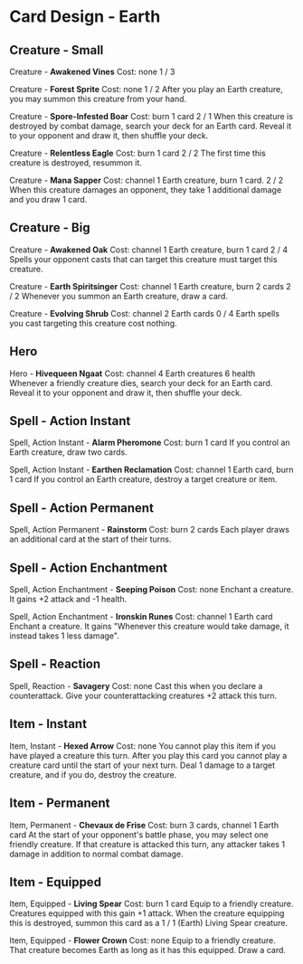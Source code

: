# Card Design - Earth

## Creature - Small 

Creature - **Awakened Vines**
	Cost: none
	1 / 3

Creature - **Forest Sprite**
	Cost: none
	1 / 2
	After you play an Earth creature, you may summon this creature from your hand.

Creature - **Spore-Infested Boar**
	Cost: burn 1 card
	2 / 1
	When this creature is destroyed by combat damage, search your deck for an Earth card. Reveal it to your opponent and draw it, then shuffle your deck.

Creature - **Relentless Eagle**
	Cost: burn 1 card
	2 / 2
	The first time this creature is destroyed, resummon it.

Creature - **Mana Sapper**
	Cost: channel 1 Earth creature, burn 1 card.
	2 / 2
	When this creature damages an opponent, they take 1 additional damage and you draw 1 card. 

## Creature - Big

Creature - **Awakened Oak**
	Cost: channel 1 Earth creature, burn 1 card
	2 / 4
	Spells your opponent casts that can target this creature must target this creature.

Creature - **Earth Spiritsinger**
	Cost: channel 1 Earth creature, burn 2 cards
	2 / 2
	Whenever you summon an Earth creature, draw a card.

Creature - **Evolving Shrub**
	Cost: channel 2 Earth cards
	0 / 4
	Earth spells you cast targeting this creature cost nothing.

## Hero

Hero - **Hivequeen Ngaat**
	Cost: channel 4 Earth creatures
	6 health
	Whenever a friendly creature dies, search your deck for an Earth card. Reveal it to your opponent and draw it, then shuffle your deck.

## Spell - Action Instant

Spell, Action Instant - **Alarm Pheromone**
	Cost: burn 1 card
	If you control an Earth creature, draw two cards.

Spell, Action Instant - **Earthen Reclamation**
	Cost: channel 1 Earth card, burn 1 card
	If you control an Earth creature, destroy a target creature or item.

## Spell - Action Permanent

Spell, Action Permanent - **Rainstorm**
	Cost: burn 2 cards
	Each player draws an additional card at the start of their turns.

## Spell - Action Enchantment

Spell, Action Enchantment - **Seeping Poison**
	Cost: none
	Enchant a creature. It gains +2 attack and -1 health.

Spell, Action Enchantment - **Ironskin Runes**
	Cost: channel 1 Earth card
	Enchant a creature. It gains "Whenever this creature would take damage, it instead takes 1 less damage".

## Spell - Reaction

Spell, Reaction - **Savagery**
	Cost: none
	Cast this when you declare a counterattack. Give your counterattacking creatures +2 attack this turn.

## Item - Instant

Item, Instant - **Hexed Arrow**
	Cost: none
	You cannot play this item if you have played a creature this turn. After you play this card you cannot play a creature card until the start of your next turn. Deal 1 damage to a target creature, and if you do, destroy the creature.

## Item - Permanent

Item, Permanent - **Chevaux de Frise**
	Cost: burn 3 cards, channel 1 Earth card
	At the start of your opponent's battle phase, you may select one friendly creature. If that creature is attacked this turn, any attacker takes 1 damage in addition to normal combat damage.

## Item - Equipped

Item, Equipped - **Living Spear**
	Cost: burn 1 card
	Equip to a friendly creature. Creatures equipped with this gain +1 attack. When the creature equipping this is destroyed, summon this card as a 1 / 1 (Earth) Living Spear creature.

Item, Equipped - **Flower Crown**
	Cost: none
	Equip to a friendly creature. That creature becomes Earth as long as it has this equipped. Draw a card.